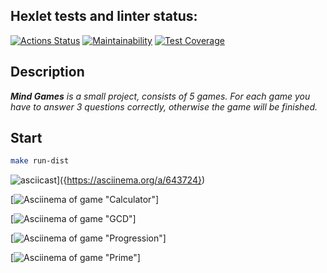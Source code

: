 ## Hexlet tests and linter status:
[![Actions Status](https://github.com/DariaPolubenko/java-project-61/actions/workflows/hexlet-check.yml/badge.svg)](https://github.com/DariaPolubenko/java-project-61/actions)
[![Maintainability](https://api.codeclimate.com/v1/badges/3770e3a7d9adb8ce2b82/maintainability)](https://codeclimate.com/github/DariaPolubenko/java-project-61/maintainability)
[![Test Coverage](https://api.codeclimate.com/v1/badges/3770e3a7d9adb8ce2b82/test_coverage)](https://codeclimate.com/github/DariaPolubenko/java-project-61/test_coverage)

## Description
_**Mind Games** is a small project, consists of 5 games. 
For each game you have to answer 3 questions correctly, otherwise the game will be finished._ 

## Start

```bash
make run-dist
```

![asciicast]({https://asciinema.org/a/643724.svg})]({https://asciinema.org/a/643724})


[![Asciinema of game "Calculator"](https://asciinema.org/a/643790)]

[![Asciinema of game "GCD"](https://asciinema.org/a/644151)]

[![Asciinema of game "Progression"](https://asciinema.org/a/645093)]

[![Asciinema of game "Prime"](https://asciinema.org/a/645100)]


